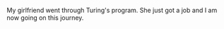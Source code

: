 My girlfriend went through Turing's program. She just got a job and I am now going
on this journey.
